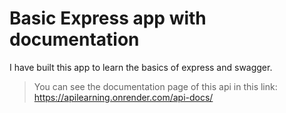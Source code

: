 # Basic Express app with documentation

I have built this app to learn the basics of express and swagger. 

> You can see the documentation page of this api in this link: https://apilearning.onrender.com/api-docs/